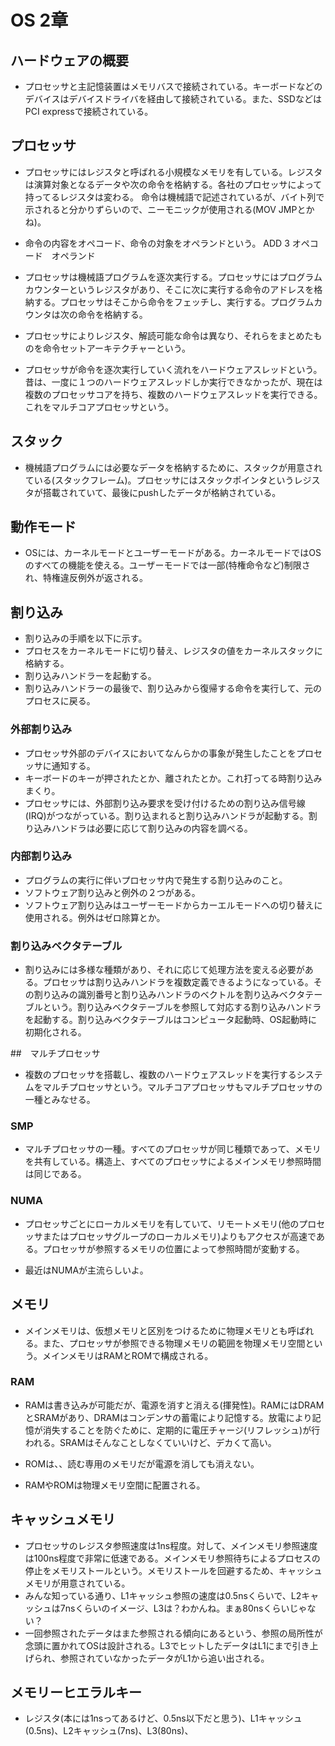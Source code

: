 # OS 2章
## ハードウェアの概要
- プロセッサと主記憶装置はメモリバスで接続されている。キーボードなどのデバイスはデバイスドライバを経由して接続されている。また、SSDなどはPCI expressで接続されている。

## プロセッサ
- プロセッサにはレジスタと呼ばれる小規模なメモリを有している。レジスタは演算対象となるデータや次の命令を格納する。各社のプロセッサによって持ってるレジスタは変わる。
命令は機械語で記述されているが、バイト列で示されると分かりずらいので、ニーモニックが使用される(MOV JMPとかね)。

- 命令の内容をオペコード、命令の対象をオペランドという。
ADD 3
オペコード　オペランド

- プロセッサは機械語プログラムを逐次実行する。プロセッサにはプログラムカウンターというレジスタがあり、そこに次に実行する命令のアドレスを格納する。プロセッサはそこから命令をフェッチし、実行する。プログラムカウンタは次の命令を格納する。
- プロセッサによりレジスタ、解読可能な命令は異なり、それらをまとめたものを命令セットアーキテクチャーという。

- プロセッサが命令を逐次実行していく流れをハードウェアスレッドという。昔は、一度に１つのハードウェアスレッドしか実行できなかったが、現在は複数のプロセッサコアを持ち、複数のハードウェアスレッドを実行できる。これをマルチコアプロセッサという。

## スタック
- 機械語プログラムには必要なデータを格納するために、スタックが用意されている(スタックフレーム)。プロセッサにはスタックポインタというレジスタが搭載されていて、最後にpushしたデータが格納されている。

## 動作モード
- OSには、カーネルモードとユーザーモードがある。カーネルモードではOSのすべての機能を使える。ユーザーモードでは一部(特権命令など)制限され、特権違反例外が返される。

## 割り込み
- 割り込みの手順を以下に示す。
- プロセスをカーネルモードに切り替え、レジスタの値をカーネルスタックに格納する。
- 割り込みハンドラーを起動する。
- 割り込みハンドラーの最後で、割り込みから復帰する命令を実行して、元のプロセスに戻る。

### 外部割り込み
- プロセッサ外部のデバイスにおいてなんらかの事象が発生したことをプロセッサに通知する。
- キーボードのキーが押されたとか、離されたとか。これ打ってる時割り込みまくり。
- プロセッサには、外部割り込み要求を受け付けるための割り込み信号線(IRQ)がつながっている。割り込まれると割り込みハンドラが起動する。割り込みハンドラは必要に応じて割り込みの内容を調べる。

### 内部割り込み
- プログラムの実行に伴いプロセッサ内で発生する割り込みのこと。
- ソフトウェア割り込みと例外の２つがある。
- ソフトウェア割り込みはユーザーモードからカーエルモードへの切り替えに使用される。例外はゼロ除算とか。

### 割り込みベクタテーブル
- 割り込みには多様な種類があり、それに応じて処理方法を変える必要がある。プロセッサは割り込みハンドラを複数定義できるようになっている。その割り込みの識別番号と割り込みハンドラのベクトルを割り込みベクタテーブルという。割り込みベクタテーブルを参照して対応する割り込みハンドラを起動する。割り込みベクタテーブルはコンピュータ起動時、OS起動時に初期化される。

##　マルチプロセッサ
- 複数のプロセッサを搭載し、複数のハードウェアスレッドを実行するシステムをマルチプロセッサという。マルチコアプロセッサもマルチプロセッサの一種とみなせる。
### SMP 
- マルチプロセッサの一種。すべてのプロセッサが同じ種類であって、メモリを共有している。構造上、すべてのプロセッサによるメインメモリ参照時間は同じである。
### NUMA 
- プロセッサごとにローカルメモリを有していて、リモートメモリ(他のプロセッサまたはプロセッサグループのローカルメモリ)よりもアクセスが高速である。プロセッサが参照するメモリの位置によって参照時間が変動する。

- 最近はNUMAが主流らしいよ。

## メモリ
- メインメモリは、仮想メモリと区別をつけるために物理メモリとも呼ばれる。また、プロセッサが参照できる物理メモリの範囲を物理メモリ空間という。メインメモリはRAMとROMで構成される。
### RAM
- RAMは書き込みが可能だが、電源を消すと消える(揮発性)。RAMにはDRAMとSRAMがあり、DRAMはコンデンサの蓄電により記憶する。放電により記憶が消失することを防ぐために、定期的に電圧チャージ(リフレッシュ)が行われる。SRAMはそんなことしなくていいけど、デカくて高い。
- ROMは、、読む専用のメモリだが電源を消しても消えない。

- RAMやROMは物理メモリ空間に配置される。

## キャッシュメモリ
- プロセッサのレジスタ参照速度は1ns程度。対して、メインメモリ参照速度は100ns程度で非常に低速である。メインメモリ参照待ちによるプロセスの停止をメモリストールという。メモリストールを回避するため、キャッシュメモリが用意されている。
- みんな知っている通り、L1キャッシュ参照の速度は0.5nsくらいで、L2キャッシュは7nsくらいのイメージ、L3は？わかんね。まぁ80nsくらいじゃない？
- 一回参照されたデータはまた参照される傾向にあるという、参照の局所性が念頭に置かれてOSは設計される。L3でヒットしたデータはL1にまで引き上げられ、参照されていなかったデータがL1から追い出される。

## メモリーヒエラルキー
- レジスタ(本には1nsってあるけど、0.5ns以下だと思う)、L1キャッシュ(0.5ns)、L2キャッシュ(7ns)、L3(80ns)、


















